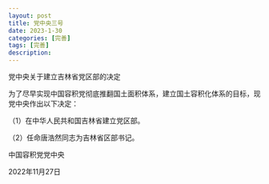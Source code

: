```yaml
---
layout: post
title: 党中央三号
date: 2023-1-30
categories: [完善]
tags: [完善]
description: 
---
```

党中央关于建立吉林省党区部的决定

为了尽早实现中国容积党彻底推翻国土面积体系，建立国土容积化体系的目标，现党中央作出以下决定：

（1）在中华人民共和国吉林省建立党区部。

（2）任命唐浩然同志为吉林省区部书记。
					
中国容积党党中央

2022年11月27日
